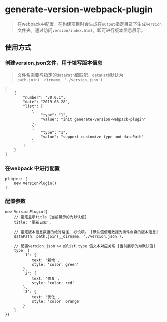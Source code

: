 # generate-version-webpack-plugin
> 在webpack中配置，在构建项目时会生成在`output`指定目录下生成`version`文件夹。通过访问`version/index.html`，即可进行版本信息展示。

## 使用方式
### 创建version.json文件，用于填写版本信息
> 文件名需要与指定的`dataPath`值匹配，`dataPath`默认为 `path.join(__dirname, './version.json')`
```
[
    {
        "number": "v0.0.1",
        "date": "2019-08-28",
        "list": [
            {
                "type": "1",
                "value": "init generate-version-webpack-plugin"
            },
            {
                "type": "1",
                "value": "support customize type and dataPath"
            }
        ]
    }
]
```

### 在webpack 中进行配置
```
plugins: [
    new VersionPlugin()
]
```

### 配置参数
```
new VersionPlugin({
    // 指定显示title [当前展示的为默认值]
    title: '更新日志',

    // 指定版本信息数据的绝对路径, 必设项。 [默认值使用数据为插件自身的版本信息]
    dataPath: path.join(__dirname, './version.json'),

    // 配置version.json 中 的list.type 值文本对应关系 [当前展示的为默认值]
    type: {
        '1': {
            text: '新增',
            style: 'color: green'
        },
        '2': {
            text: '修复',
            style: 'color: red'
        },
        '3': {
            text: '优化',
            style: 'color: orange'
        }
    }
})
```

